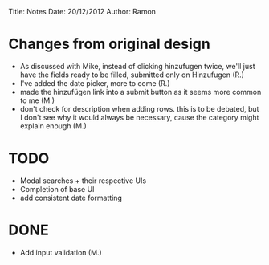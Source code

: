 Title:      Notes
Date:       20/12/2012
Author:		Ramon

# Changes from original design

- As discussed with Mike, instead of clicking hinzufugen twice, we'll just have the fields ready to be filled, submitted only on Hinzufugen (R.)
- I've added the date picker, more to come (R.)
- made the hinzufügen link into a submit button as it seems more common to me (M.)
- don't check for description when adding rows. this is to be debated, but I don't see why it would always be necessary, cause the category might explain enough (M.)

# TODO

- Modal searches + their respective UIs
- Completion of base UI
- add consistent date formatting

# DONE

- Add input validation (M.)
